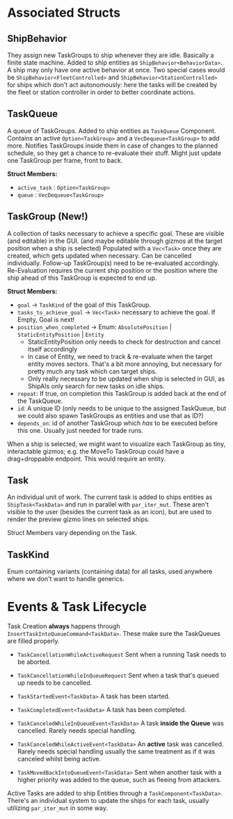 # Associated Structs
## ShipBehavior
They assign new TaskGroups to ship whenever they are idle. Basically a finite state machine.
Added to ship entities as `ShipBehavior<BehaviorData>`.
A ship may only have one active behavior at once.
Two special cases would be `ShipBehavior<FleetControlled>` and `ShipBehavior<StationControlled>` for ships which don't act autonomously: here the tasks will be created by the fleet or station controller in order to better coordinate actions. 

## TaskQueue
A queue of TaskGroups.
Added to ship entities as `TaskQueue` Component.
Contains an active `Option<TaskGroup>` and a `VecDequeue<TaskGroup>` to add more.
Notifies TaskGroups inside them in case of changes to the planned schedule, so they get a chance to re-evaluate their stuff. Might just update one TaskGroup per frame, front to back.

**Struct Members:**
- `active_task` : `Option<TaskGroup>` 
- `queue` : `VecDequeue<TaskGroup>` 

## TaskGroup (New!)
A collection of tasks necessary to achieve a specific goal. 
These are visible (and editable) in the GUI. (and maybe editable through gizmos at the target position when a ship is selected)
Populated with a `Vec<Task>` once they are created, which gets updated when necessary.
Can be cancelled individually. Follow-up TaskGroup(s) need to be re-evaluated accordingly.
Re-Evaluation requires the current ship position or the position where the ship ahead of this TaskGroup is expected to end up.

**Struct Members:**
- `goal` -> `TaskKind` of the goal of this TaskGroup.
- `tasks_to_achieve_goal` -> `Vec<Task>` necessary to achieve the goal. If Empty, Goal is next!
- `position_when_completed` -> Enum: `AbsolutePosition` | `StaticEntityPosition` | `Entity`
  - StaticEntityPosition only needs to check for destruction and cancel itself accordingly 
  - In case of Entity, we need to track & re-evaluate when the target entity moves sectors. That's a bit more annoying, but necessary for pretty much any task which can target ships.
  - Only really necessary to be updated when ship is selected in GUI, as ShipAIs only search for new tasks on idle ships.
- `repeat`: If true, on completion this TaskGroup is added back at the end of the TaskQueue.
- `id`: A unique ID (only needs to be unique to the assigned TaskQueue, but we could also spawn TaskGroups as entities and use that as ID?)
- `depends_on`: id of another TaskGroup which *has* to be executed before this one. Usually just needed for trade runs. 

When a ship is selected, we might want to visualize each TaskGroup as tiny, interactable gizmos; e.g. the MoveTo TaskGroup could have a drag+droppable endpoint. This would require an entity.

## Task
An individual unit of work. The current task is added to ships entities as `ShipTask<TaskData>` and run in parallel with `par_iter_mut`.
These aren't visible to the user (besides the current task as an icon), but are used to render the preview gizmo lines on selected ships.

Struct Members vary depending on the Task.

## TaskKind
Enum containing variants (containing data) for all tasks, used anywhere where we don't want to handle generics.

# Events & Task Lifecycle
Task Creation **always** happens through `InsertTaskIntoQueueCommand<TaskData>`. 
These make sure the TaskQueues are filled properly.

- `TaskCancellationWhileActiveRequest`
Sent when a running Task needs to be aborted.
- `TaskCancellationWhileInQueueRequest`
Sent when a task that's queued up needs to be cancelled.

- `TaskStartedEvent<TaskData>`
A task has been started.
- `TaskCompletedEvent<TaskData>`
A task has been completed.
- `TaskCanceledWhileInQueueEvent<TaskData>`
A task **inside the Queue** was cancelled. Rarely needs special handling.
- `TaskCanceledWhileActiveEvent<TaskData>`
An **active** task was cancelled. Rarely needs special handling usually the same treatment as if it was canceled whilst being active.
- `TaskMovedBackIntoQueueEvent<TaskData>`
Sent when another task with a higher priority was added to the queue, such as fleeing from attackers.

Active Tasks are added to ship Entities through a `TaskComponent<TaskData>`. There's an individual system to update the ships for each task, usually utilizing `par_iter_mut` in some way.